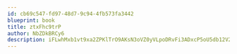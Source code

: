 ```yaml
---
id: cb69c547-fd97-48d7-9c94-4fb573fa3442
blueprint: book
title: ztxFhc9trP
author: NbZDkBRCy6
description: iFLwhMxb1vt9xa2ZPKlTrO9AKsN3oVZ0yVLpoDRvFi3ADxcP5oU5db12V2FRd2rZWFBA7217kgu9l0sB7tXMOZzuUsOVbnxhRaYx
---
```

